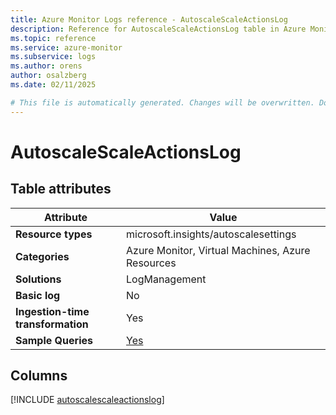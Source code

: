 ```yaml
---
title: Azure Monitor Logs reference - AutoscaleScaleActionsLog
description: Reference for AutoscaleScaleActionsLog table in Azure Monitor Logs.
ms.topic: reference
ms.service: azure-monitor
ms.subservice: logs
ms.author: orens
author: osalzberg
ms.date: 02/11/2025

# This file is automatically generated. Changes will be overwritten. Do not change this file directly.
---
```


# AutoscaleScaleActionsLog




## Table attributes

|Attribute|Value|
|---|---|
|**Resource types**|microsoft.insights/autoscalesettings|
|**Categories**|Azure Monitor, Virtual Machines, Azure Resources|
|**Solutions**| LogManagement|
|**Basic log**|No|
|**Ingestion-time transformation**|Yes|
|**Sample Queries**|[Yes](/azure/azure-monitor/reference/queries/autoscalescaleactionslog)|



## Columns
  
[!INCLUDE [autoscalescaleactionslog](~/reusable-content/ce-skilling/azure/includes/azure-monitor/reference/tables/autoscalescaleactionslog-include.md)]

